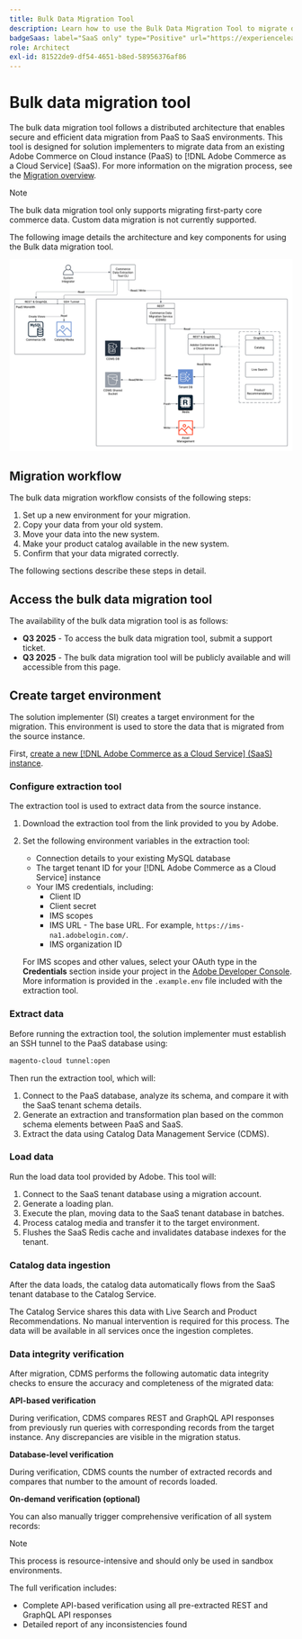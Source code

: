 ```yaml
---
title: Bulk Data Migration Tool
description: Learn how to use the Bulk Data Migration Tool to migrate data from your existing Adobe Commerce on Cloud instance to [!DNL Adobe Commerce as a Cloud Service].
badgeSaas: label="SaaS only" type="Positive" url="https://experienceleague.adobe.com/en/docs/commerce/user-guides/product-solutions" tooltip="Applies to Adobe Commerce as a Cloud Service and Adobe Commerce Optimizer projects only (Adobe-managed SaaS infrastructure)."
role: Architect
exl-id: 81522de9-df54-4651-b8ed-58956376af86
---
```

# Bulk data migration tool

The bulk data migration tool follows a distributed architecture that enables secure and efficient data migration from PaaS to SaaS environments. This tool is designed for solution implementers to migrate data from an existing Adobe Commerce on Cloud instance (PaaS) to [!DNL Adobe Commerce as a Cloud Service] (SaaS). For more information on the migration process, see the [Migration overview](./overview.md).

>[!NOTE]
>
>The bulk data migration tool only supports migrating first-party core commerce data. Custom data migration is not currently supported.

The following image details the architecture and key components for using the Bulk data migration tool.

![Bulk Data Migration Tool architecture](../assets/bulk-data-diagram.png)

## Migration workflow

The bulk data migration workflow consists of the following steps:

1. Set up a new environment for your migration.
1. Copy your data from your old system.
1. Move your data into the new system.
1. Make your product catalog available in the new system.
1. Confirm that your data migrated correctly.

The following sections describe these steps in detail.

## Access the bulk data migration tool

The availability of the bulk data migration tool is as follows:

- **Q3 2025** - To access the bulk data migration tool, submit a support ticket.
- **Q3 2025** - The bulk data migration tool will be publicly available and will accessible from this page.

## Create target environment

The solution implementer (SI) creates a target environment for the migration. This environment is used to store the data that is migrated from the source instance.

First, [create a new [!DNL Adobe Commerce as a Cloud Service] (SaaS) instance](../getting-started.md#create-an-instance).

### Configure extraction tool

The extraction tool is used to extract data from the source instance.

1. Download the extraction tool from the link provided to you by Adobe.
1. Set the following environment variables in the extraction tool:
   - Connection details to your existing MySQL database
   - The target tenant ID for your [!DNL Adobe Commerce as a Cloud Service] instance
   - Your IMS credentials, including:
      - Client ID
      - Client secret
      - IMS scopes
      - IMS URL - The base URL. For example, `https://ims-na1.adobelogin.com/`.
      - IMS organization ID

   For IMS scopes and other values, select your OAuth type in the **Credentials** section inside your project in the [Adobe Developer Console](https://developer.adobe.com/console/). More information is provided in the `.example.env` file included with the extraction tool.

### Extract data

Before running the extraction tool, the solution implementer must establish an SSH tunnel to the PaaS database using:

```bash
magento-cloud tunnel:open
```

Then run the extraction tool, which will: 

1. Connect to the PaaS database, analyze its schema, and compare it with the SaaS tenant schema details.
1. Generate an extraction and transformation plan based on the common schema elements between PaaS and SaaS.
1. Extract the data using Catalog Data Management Service (CDMS).

### Load data

Run the load data tool provided by Adobe. This tool will:

1. Connect to the SaaS tenant database using a migration account.
1. Generate a loading plan.
1. Execute the plan, moving data to the SaaS tenant database in batches.
1. Process catalog media and transfer it to the target environment.
1. Flushes the SaaS Redis cache and invalidates database indexes for the tenant.

### Catalog data ingestion

After the data loads, the catalog data automatically flows from the SaaS tenant database to the Catalog Service.

The Catalog Service shares this data with Live Search and Product Recommendations. No manual intervention is required for this process. The data will be available in all services once the ingestion completes.

### Data integrity verification

After migration, CDMS performs the following automatic data integrity checks to ensure the accuracy and completeness of the migrated data:

**API-based verification**

During verification, CDMS compares REST and GraphQL API responses from previously run queries with corresponding records from the target instance. Any discrepancies are visible in the migration status.

**Database-level verification**

During verification, CDMS counts the number of extracted records and compares that number to the amount of records loaded.

**On-demand verification (optional)**

You can also manually trigger comprehensive verification of all system records:

>[!NOTE]
>
>This process is resource-intensive and should only be used in sandbox environments.

The full verification includes:

- Complete API-based verification using all pre-extracted REST and GraphQL API responses
- Detailed report of any inconsistencies found
